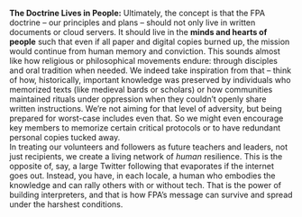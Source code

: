 **The Doctrine Lives in People:** Ultimately, the concept is that the FPA doctrine – our principles and plans – should not only live in written documents or cloud servers. It should live in the **minds and hearts of people** such that even if all paper and digital copies burned up, the mission would continue from human memory and conviction. This sounds almost like how religious or philosophical movements endure: through disciples and oral tradition when needed. We indeed take inspiration from that – think of how, historically, important knowledge was preserved by individuals who memorized texts (like medieval bards or scholars) or how communities maintained rituals under oppression when they couldn’t openly share written instructions. We’re not aiming for that level of adversity, but being prepared for worst-case includes even that. So we might even encourage key members to memorize certain critical protocols or to have redundant personal copies tucked away.  
In treating our volunteers and followers as future teachers and leaders, not just recipients, we create a living network of _human_ resilience. This is the opposite of, say, a large Twitter following that evaporates if the internet goes out. Instead, you have, in each locale, a human who embodies the knowledge and can rally others with or without tech. That is the power of building interpreters, and that is how FPA’s message can survive and spread under the harshest conditions.
